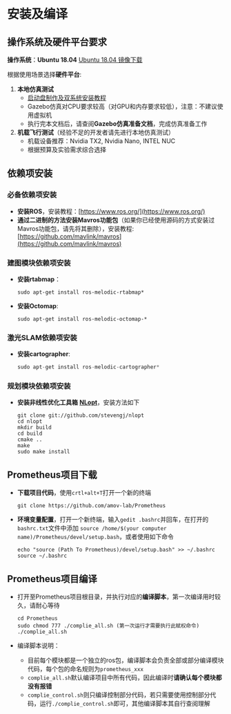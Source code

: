 ﻿# 安装及编译

## 操作系统及硬件平台要求

**操作系统**：**Ubuntu 18.04**   [Ubuntu 18.04 镜像下载](https://ubuntu.com/download/desktop)



根据使用场景选择**硬件平台**:

1. **本地仿真测试**
   - [启动盘制作及双系统安装教程](https://blog.csdn.net/Fighting_Boom/article/details/82181141)
   - Gazebo仿真对CPU要求较高（对GPU和内存要求较低），注意：不建议使用虚拟机
   - 执行完本文档后，请查阅**Gazebo仿真准备文档**，完成仿真准备工作
2. **机载飞行测试**（经验不足的开发者请先进行本地仿真测试）
   - 机载设备推荐：Nvidia TX2,  Nvidia Nano, INTEL NUC
   - 根据预算及实验需求综合选择

## 依赖项安装
### 必备依赖项安装

 - **安装ROS**，安装教程：[https://www.ros.org/](https://www.ros.org/)
 - **通过二进制的方法安装Mavros功能包**（如果你已经使用源码的方式安装过Mavros功能包，请先将其删除），安装教程: [https://github.com/mavlink/mavros](https://github.com/mavlink/mavros)
### 建图模块依赖项安装
- **安装rtabmap**：
  
    ```
    sudo apt-get install ros-melodic-rtabmap*
    ```
- **安装Octomap**:
  
    ```
    sudo apt-get install ros-melodic-octomap-*
    ```

### 激光SLAM依赖项安装

- **安装cartographer**:

  ``` c
  sudo apt-get install ros-melodic-cartographer*
  ```

### 规划模块依赖项安装

- **安装非线性优化工具箱** [**NLopt**](https://github.com/stevengj/nlopt)，安装方法如下
  
    ```
    git clone git://github.com/stevengj/nlopt  
    cd nlopt  
    mkdir build  
    cd build  
    cmake ..  
    make  
    sudo make install  
    ```



## Prometheus项目下载

- **下载项目代码**，使用`crtl+alt+T`打开一个新的终端
  
    ```
    git clone https://github.com/amov-lab/Prometheus
    ```
- **环境变量配置**，打开一个新终端，输入`gedit .bashrc`并回车，在打开的`bashrc.txt`文件中添加 `source /home/$(your computer name)/Prometheus/devel/setup.bash`，或者使用如下命令

    ```
    echo "source (Path To Prometheus)/devel/setup.bash" >> ~/.bashrc
    source ~/.bashrc
    ```


## Prometheus项目编译

- 打开至Prometheus项目根目录，并执行对应的**编译脚本**，第一次编译用时较久，请耐心等待
    ```
    cd Prometheus
    sudo chmod 777 ./complie_all.sh (第一次运行才需要执行此赋权命令)
    ./complie_all.sh
    ```

 - 编译脚本说明：

     - 目前每个模块都是一个独立的ros包，编译脚本会负责全部或部分编译模块代码，每个包的命名规则为`prometheus_xxx`
     - `complie_all.sh`默认编译项目中所有代码，因此编译时**请确认每个模块都没有报错**
     - `complie_control.sh`则只编译控制部分代码，若只需要使用控制部分代码，运行`./complie_control.sh`即可，其他编译脚本其自行查阅理解


